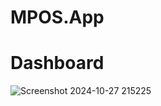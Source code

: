 # MPOS.App
# Dashboard
![Screenshot 2024-10-27 215225](https://github.com/user-attachments/assets/873960b6-0b5d-479a-876a-1905d3642b8c)
